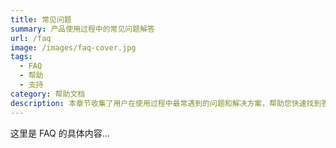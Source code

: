 ```yaml
---
title: 常见问题
summary: 产品使用过程中的常见问题解答
url: /faq
image: /images/faq-cover.jpg
tags:
  - FAQ
  - 帮助
  - 支持
category: 帮助文档
description: 本章节收集了用户在使用过程中最常遇到的问题和解决方案，帮助您快速找到答案。
---
```


这里是 FAQ 的具体内容...
